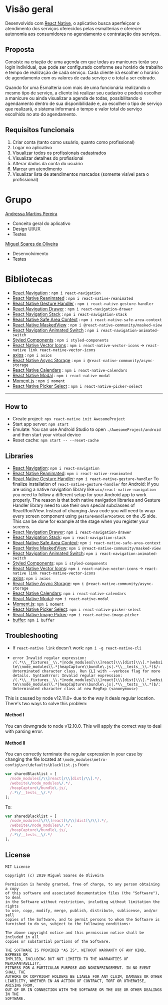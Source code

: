 # Visão geral

Desenvolvido com [React Native](https://reactnative.dev/), o aplicativo busca aperfeiçoar o atendimento dos serviços oferecidos pelas esmalterias e oferecer autonomia aos consumidores no agendamento e contratação dos serviços.

## Proposta

Consiste na criação de uma agenda em que todas as manicures terão seu login individual, que pode ser configurado conforme seu horário de trabalho e tempo de realização de cada serviço. Cada cliente irá escolher o horário de agendamento com os valores de cada serviço e o total a ser cobrado.

Quando for uma Esmalteria com mais de uma funcionária realizando o mesmo tipo de serviço, a cliente irá realizar seu cadastro e poderá escolher a manicure ou ainda visualizar a agenda de todas, possibilitando o agendamento dentro de sua disponibilidade e, ao escolher o tipo de serviço que realizará, o sistema informará o tempo e valor total do serviço escolhido no ato do agendamento.

## Requisitos funcionais

1. Criar conta (tanto como usuário, quanto como profissional)
2. Logar no aplicativo
3. Visualizar todos os profissionais cadastrados
4. Visualizar detalhes do profissional
5. Alterar dados da conta do usuário
6. Marcar um atendimento
7. Visualizar lista de atendimentos marcados (somente visível para o profissional)

# Grupo

[Andressa Martins Pereira](https://www.facebook.com/andressa.martinspereira)
- Conceito geral do aplicativo
- Design UI/UX
- Testes

[Miguel Soares de Oliveira](https://www.facebook.com/miguelosoares)
- Desenvolvimento
- Testes

# Bibliotecas

- [React Navigation](https://github.com/react-navigation/react-navigation) : `npm i react-navigation`
- [React Native Reanimated](https://github.com/software-mansion/react-native-reanimated) : `npm i react-native-reanimated`
- [React Native Gesture Handler](https://github.com/software-mansion/react-native-gesture-handler) : `npm i react-native-gesture-handler`
- [React Navigation Drawer](https://github.com/react-navigation/drawer) : `npm i react-navigation-drawer`
- [React Navigation Stack](https://github.com/react-navigation/stack) : `npm i react-navigation-stack`
- [React Native Safe Area Context](https://github.com/th3rdwave/react-native-safe-area-context) : `npm i react-native-safe-area-context`
- [React Native MaskedView](https://github.com/react-native-community/react-native-masked-view) : `npm i @react-native-community/masked-view`
- [React Navigation Animated Switch](https://github.com/react-navigation/animated-switch) : `npm i react-navigation-animated-switch`
- [Styled Components](https://github.com/styled-components/styled-components) : `npm i styled-components`
- [React Native Vector Icons](https://github.com/oblador/react-native-vector-icons) : `npm i react-native-vector-icons` -> `react-native link react-native-vector-icons`
- [axios](https://github.com/axios/axios) : `npm i axios`
- [React Native Async Storage](https://github.com/react-native-community/async-storage) : `npm i @react-native-community/async-storage`
- [React Native Calendars](https://github.com/wix/react-native-calendars) : `npm i react-native-calendars`
- [React Native Modal](https://github.com/react-native-community/react-native-modal) : `npm i react-native-modal`
- [Moment.js](https://github.com/moment/moment/) : `npm i moment`
- [React Native Picker Select](https://github.com/lawnstarter/react-native-picker-select) : `npm i react-native-picker-select`

---

## How to

- Create project: `npx react-native init AwesomeProject`
- Start app server: `npm start`
- Emulate: You can use Android Studio to open `./AwesomeProject/android` and then start your virtual device
- Reset cache: `npm start -- --reset-cache`

## Libraries

- [React Navigation](https://github.com/react-navigation/react-navigation): `npm i react-navigation`
- [React Native Reanimated](https://github.com/software-mansion/react-native-reanimated): `npm i react-native-reanimated`
- [React Native Gesture Handler](https://github.com/software-mansion/react-native-gesture-handler): `npm i react-native-gesture-handler`
To finalize installation of `react-native-gesture-handler` for Android:
If you are using a native navigation library like `wix/react-native-navigation` you need to follow a different setup for your Android app to work properly. The reason is that both native navigation libraries and Gesture Handler library need to use their own special subclasses of ReactRootView.
Instead of changing Java code you will need to wrap every screen component using `gestureHandlerRootHOC` on the JS side. This can be done for example at the stage when you register your screens.
- [React Navigation Drawer](https://github.com/react-navigation/drawer): `npm i react-navigation-drawer`
- [React Navigation Stack](https://github.com/react-navigation/stack): `npm i react-navigation-stack`
- [React Native Safe Area Context](https://github.com/th3rdwave/react-native-safe-area-context): `npm i react-native-safe-area-context`
- [React Native MaskedView](https://github.com/react-native-community/react-native-masked-view): `npm i @react-native-community/masked-view`
- [React Navigation Animated Switch](https://github.com/react-navigation/animated-switch): `npm i react-navigation-animated-switch`
- [Styled Components](https://github.com/styled-components/styled-components): `npm i styled-components`
- [React Native Vector Icons](https://github.com/oblador/react-native-vector-icons): `npm i react-native-vector-icons` -> `react-native link react-native-vector-icons`
- [axios](https://github.com/axios/axios): `npm i axios`
- [React Native Async Storage](https://github.com/react-native-community/async-storage): `npm i @react-native-community/async-storage`
- [React Native Calendars](https://github.com/wix/react-native-calendars): `npm i react-native-calendars`
- [React Native Modal](https://github.com/react-native-community/react-native-modal): `npm i react-native-modal`
- [Moment.js](https://github.com/moment/moment/): `npm i moment`
- [React Native Picker Select](https://github.com/lawnstarter/react-native-picker-select): `npm i react-native-picker-select`
- [React Native Image Picker](https://github.com/react-native-community/react-native-image-picker): `npm i react-native-image-picker`
- [buffer](https://github.com/feross/buffer): `npm i buffer`

## Troubleshooting

- If `react-native link` doesn't work: `npm i -g react-native-cli`

- `error Invalid regular expression: /(.*\\__fixtures__\\.*|node_modules[\\\]react[\\\]dist[\\\].*|website\\node_modules\\.*|heapCapture\\bundle\.js|.*\\__tests__\\.*)$/: Unterminated character class. Run CLI with --verbose flag for more details.
SyntaxError: Invalid regular expression: /(.*\\__fixtures__\\.*|node_modules[\\\]react[\\\]dist[\\\].*|website\\node_modules\\.*|heapCapture\\bundle\.js|.*\\__tests__\\.*)$/: Unterminated character class
    at new RegExp (<anonymous>)`

This is caused by node v12.11.0+ due to the way it deals regular location. There's two ways to solve this problem:

#### Method I

You can downgrade to node v12.10.0. This will apply the correct way to deal with parsing error.

#### Method II

You can correctly terminate the regular expression in your case by changing the file located at `\node_modules\metro-config\src\defaults\blacklist.js` from:

```javascript
var sharedBlacklist = [
  /node_modules[/\\]react[/\\]dist[/\\].*/,
  /website\/node_modules\/.*/,
  /heapCapture\/bundle\.js/,
  /.*\/__tests__\/.*/
];
```

To:

```javascript
var sharedBlacklist = [
  /node_modules[\/\\]react[\/\\]dist[\/\\].*/,
  /website\/node_modules\/.*/,
  /heapCapture\/bundle\.js/,
  /.*\/__tests__\/.*/
];
```

## License

    MIT License

    Copyright (c) 2019 Miguel Soares de Oliveira

    Permission is hereby granted, free of charge, to any person obtaining a copy
    of this software and associated documentation files (the "Software"), to deal
    in the Software without restriction, including without limitation the rights
    to use, copy, modify, merge, publish, distribute, sublicense, and/or sell
    copies of the Software, and to permit persons to whom the Software is
    furnished to do so, subject to the following conditions:

    The above copyright notice and this permission notice shall be included in all
    copies or substantial portions of the Software.

    THE SOFTWARE IS PROVIDED "AS IS", WITHOUT WARRANTY OF ANY KIND, EXPRESS OR
    IMPLIED, INCLUDING BUT NOT LIMITED TO THE WARRANTIES OF MERCHANTABILITY,
    FITNESS FOR A PARTICULAR PURPOSE AND NONINFRINGEMENT. IN NO EVENT SHALL THE
    AUTHORS OR COPYRIGHT HOLDERS BE LIABLE FOR ANY CLAIM, DAMAGES OR OTHER
    LIABILITY, WHETHER IN AN ACTION OF CONTRACT, TORT OR OTHERWISE, ARISING FROM,
    OUT OF OR IN CONNECTION WITH THE SOFTWARE OR THE USE OR OTHER DEALINGS IN THE
    SOFTWARE.
